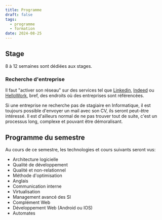 ```yaml
---
title: Programme
draft: false
tags:
  - programme
  - formation
date: 2024-08-25
---
```

## Stage

8 à 12 semaines sont dédiées aux stages.

### Recherche d'entreprise

Il faut "activer son réseau" sur des services tel que [Linkedin](https://www.linkedin.com/), [Indeed](https://fr.indeed.com/) ou [HelloWork](https://www.hellowork.com/fr-fr/), bref, des endroits où des entreprises sont référencées.

Si une entreprise ne recherche pas de stagiaire en Informatique, il est toujours possible d'envoyer un mail avec son CV, ils seront peut-être intéressé. Il est d'ailleurs normal de ne pas trouver tout de suite, c'est un processus long, complexe et pouvant être démoralisant.

## Programme du semestre

Au cours de ce semestre, les technologies et cours suivants seront vus:
- Architecture logicielle
- Qualité de développement
- Qualité et non-relationnel
- Méthode d'optimisation
- Anglais
- Communication interne
- Virtualisation
- Management avancé des SI
- Complément Web
- Développement Web (Android ou IOS)
- Automates